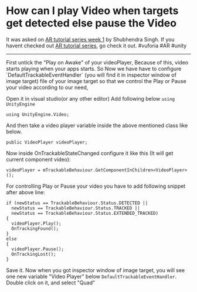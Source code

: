 
# How can I play Video when targets get detected else pause the Video

It was asked on [AR tutorial series week 1](https://careerhigh.in/blog/20/) by Shubhendra Singh. If you havent checked out [AR tutorial series](https://careerhigh.in/blog/18/), go check it out.
#vuforia #AR #unity
<hr>
First untick the "Play on Awake" of your videoPlayer, Because of this, video starts playing when your apps starts.
So Now we have have to configure
`DefaultTrackableEventHandler` (you will find it in inspector window of image target) file of your image target so that we control the Play or Pause your video according to our need,

Open it in visual studio(or any other editor)
Add following below `using UnityEngine`
```
using UnityEngine.Video;
```
And then take a video player variable inside the above mentioned class like below.
```
public VideoPlayer videoPlayer;
```
Now inside OnTrackableStateChanged configure it like this (It will get current component video):
```
videoPlayer = mTrackableBehaviour.GetComponentInChildren<VideoPlayer>();
```
For controlling Play or Pause your video you  have to add following snippet after above line:
```
if (newStatus == TrackableBehaviour.Status.DETECTED ||
  newStatus == TrackableBehaviour.Status.TRACKED ||
  newStatus == TrackableBehaviour.Status.EXTENDED_TRACKED)
{
  videoPlayer.Play();
  OnTrackingFound();
}
else
{
  videoPlayer.Pause();
  OnTrackingLost();
} 
```
Save it.
Now when you got inspector window of image target, you will see one new variable "Video Player" below `DefaultTrackableEventHandler`. Double click on it, and select "Quad"
